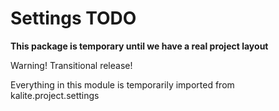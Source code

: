 # Settings TODO

**This package is temporary until we have a real project layout**

Warning! Transitional release!

Everything in this module is temporarily imported from kalite.project.settings